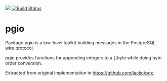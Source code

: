 [![](https://godoc.org/github.com/jackc/pgpassfile?status.svg)](https://godoc.org/github.com/jackc/pgpassfile)
[![Build Status](https://travis-ci.org/jackc/pgpassfile.svg)](https://travis-ci.org/jackc/pgpassfile)

# pgio

Package pgio is a low-level toolkit building messages in the PostgreSQL wire protocol.

pgio provides functions for appending integers to a []byte while doing byte
order conversion.

Extracted from original implementation in https://github.com/jackc/pgx.

